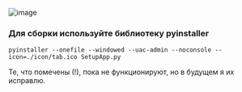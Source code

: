 ![image](https://github.com/NoonLicht/download_setup_programs/assets/121355541/b2592f9f-ae7f-45b0-8ed3-7e958e612d6b)

### Для сборки используйте библиотеку pyinstaller ###
```
pyinstaller --onefile --windowed --uac-admin --noconsole --icon=./icon/tab.ico SetupApp.py
```
Те, что помечены (!), пока не функционируют, но в будущем я их исправлю.
